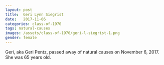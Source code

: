 ```yaml
---
layout: post
title:  Geri Lynn Siegrist
date:   2017-11-06
categories: class-of-1970
tags: natural-causes
images: /assets/class-of-1970/geri-l-siegrist-1.png
gender: female
---
```

Geri, aka Geri Pentz, passed away of natural causes on November 6, 2017.  She was 65 years old.
